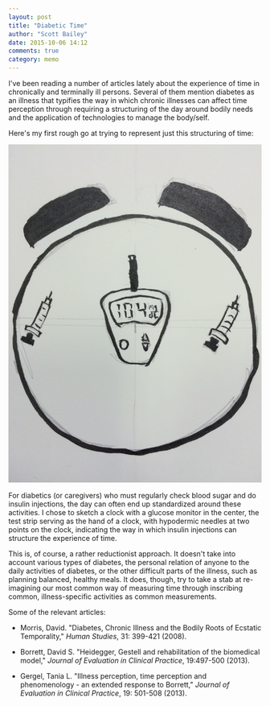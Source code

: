 ```yaml
---
layout: post
title: "Diabetic Time"
author: "Scott Bailey"
date: 2015-10-06 14:12
comments: true
category: memo
---
```


I've been reading a number of articles lately about the experience of time in chronically and terminally ill persons. Several of them mention diabetes as an illness that typifies the way in which chronic illnesses can affect time perception through requiring a structuring of the day around bodily needs and the application of technologies to manage the body/self.

Here's my first rough go at trying to represent just this structuring of time:

![Clock with diabetes icons](/images/inktober/scott.diabetictime.JPG)

For diabetics (or caregivers) who must regularly check blood sugar and do insulin injections, the day can often end up standardized around these activities. I chose to sketch a clock with a glucose monitor in the center, the test strip serving as the hand of a clock, with hypodermic needles at two points on the clock, indicating the way in which insulin injections can structure the experience of time.

This is, of course, a rather reductionist approach. It doesn't take into account various types of diabetes, the personal relation of anyone to the daily activities of diabetes, or the other difficult parts of the illness, such as planning balanced, healthy meals. It does, though, try to take a stab at re-imagining our most common way of measuring time through inscribing common, illness-specific activities as common measurements.

Some of the relevant articles:

- Morris, David. "Diabetes, Chronic Illness and the Bodily Roots of Ecstatic Temporality," *Human Studies*, 31: 399-421 (2008).

- Borrett, David S. "Heidegger, Gestell and rehabilitation of the biomedical model," *Journal of Evaluation in Clinical Practice*, 19:497-500 (2013).

- Gergel, Tania L. "Illness perception, time perception and phenomenology - an extended response to Borrett," *Journal of Evaluation in Clinical Practice*, 19: 501-508 (2013).

